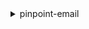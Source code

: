 <details>

<summary>
pinpoint-email
</summary>

- <details><summary>create-configuration-set</summary>

  * --configuration-set-name
  * --tracking-options
  * --delivery-options
  * --reputation-options
  * --sending-options
  * --tags
  * --cli-input-json
  * --cli-input-yaml
  * --generate-cli-skeleton


- <details><summary>create-configuration-set-event-destination</summary>

  * --configuration-set-name
  * --event-destination-name
  * --event-destination
  * --cli-input-json
  * --cli-input-yaml
  * --generate-cli-skeleton


- <details><summary>create-dedicated-ip-pool</summary>

  * --pool-name
  * --tags
  * --cli-input-json
  * --cli-input-yaml
  * --generate-cli-skeleton


- <details><summary>create-deliverability-test-report</summary>

  * --report-name
  * --from-email-address
  * --content
  * --tags
  * --cli-input-json
  * --cli-input-yaml
  * --generate-cli-skeleton


- <details><summary>create-email-identity</summary>

  * --email-identity
  * --tags
  * --cli-input-json
  * --cli-input-yaml
  * --generate-cli-skeleton


- <details><summary>delete-configuration-set</summary>

  * --configuration-set-name
  * --cli-input-json
  * --cli-input-yaml
  * --generate-cli-skeleton


- <details><summary>delete-configuration-set-event-destination</summary>

  * --configuration-set-name
  * --event-destination-name
  * --cli-input-json
  * --cli-input-yaml
  * --generate-cli-skeleton


- <details><summary>delete-dedicated-ip-pool</summary>

  * --pool-name
  * --cli-input-json
  * --cli-input-yaml
  * --generate-cli-skeleton


- <details><summary>delete-email-identity</summary>

  * --email-identity
  * --cli-input-json
  * --cli-input-yaml
  * --generate-cli-skeleton


- <details><summary>get-account</summary>

  * --cli-input-json
  * --cli-input-yaml
  * --generate-cli-skeleton


- <details><summary>get-blacklist-reports</summary>

  * --blacklist-item-names
  * --cli-input-json
  * --cli-input-yaml
  * --generate-cli-skeleton


- <details><summary>get-configuration-set</summary>

  * --configuration-set-name
  * --cli-input-json
  * --cli-input-yaml
  * --generate-cli-skeleton


- <details><summary>get-configuration-set-event-destinations</summary>

  * --configuration-set-name
  * --cli-input-json
  * --cli-input-yaml
  * --generate-cli-skeleton


- <details><summary>get-dedicated-ip</summary>

  * --ip
  * --cli-input-json
  * --cli-input-yaml
  * --generate-cli-skeleton


- <details><summary>get-dedicated-ips</summary>

  * --pool-name
  * --page-size
  * --cli-input-json
  * --cli-input-yaml
  * --starting-token
  * --max-items
  * --generate-cli-skeleton


- <details><summary>get-deliverability-dashboard-options</summary>

  * --cli-input-json
  * --cli-input-yaml
  * --generate-cli-skeleton


- <details><summary>get-deliverability-test-report</summary>

  * --report-id
  * --cli-input-json
  * --cli-input-yaml
  * --generate-cli-skeleton


- <details><summary>get-domain-deliverability-campaign</summary>

  * --campaign-id
  * --cli-input-json
  * --cli-input-yaml
  * --generate-cli-skeleton


- <details><summary>get-domain-statistics-report</summary>

  * --domain
  * --start-date
  * --end-date
  * --cli-input-json
  * --cli-input-yaml
  * --generate-cli-skeleton


- <details><summary>get-email-identity</summary>

  * --email-identity
  * --cli-input-json
  * --cli-input-yaml
  * --generate-cli-skeleton


- <details><summary>help</summary>

  * 


- <details><summary>list-configuration-sets</summary>

  * --page-size
  * --cli-input-json
  * --cli-input-yaml
  * --starting-token
  * --max-items
  * --generate-cli-skeleton


- <details><summary>list-dedicated-ip-pools</summary>

  * --page-size
  * --cli-input-json
  * --cli-input-yaml
  * --starting-token
  * --max-items
  * --generate-cli-skeleton


- <details><summary>list-deliverability-test-reports</summary>

  * --page-size
  * --cli-input-json
  * --cli-input-yaml
  * --starting-token
  * --max-items
  * --generate-cli-skeleton


- <details><summary>list-domain-deliverability-campaigns</summary>

  * --start-date
  * --end-date
  * --subscribed-domain
  * --next-token
  * --page-size
  * --cli-input-json
  * --cli-input-yaml
  * --generate-cli-skeleton


- <details><summary>list-email-identities</summary>

  * --page-size
  * --cli-input-json
  * --cli-input-yaml
  * --starting-token
  * --max-items
  * --generate-cli-skeleton


- <details><summary>list-tags-for-resource</summary>

  * --resource-arn
  * --cli-input-json
  * --cli-input-yaml
  * --generate-cli-skeleton


- <details><summary>put-account-dedicated-ip-warmup-attributes</summary>

  * --auto-warmup-enabled
  * --no-auto-warmup-enabled
  * --cli-input-json
  * --cli-input-yaml
  * --generate-cli-skeleton


- <details><summary>put-account-sending-attributes</summary>

  * --sending-enabled
  * --no-sending-enabled
  * --cli-input-json
  * --cli-input-yaml
  * --generate-cli-skeleton


- <details><summary>put-configuration-set-delivery-options</summary>

  * --configuration-set-name
  * --tls-policy
  * --sending-pool-name
  * --cli-input-json
  * --cli-input-yaml
  * --generate-cli-skeleton


- <details><summary>put-configuration-set-reputation-options</summary>

  * --configuration-set-name
  * --reputation-metrics-enabled
  * --no-reputation-metrics-enabled
  * --cli-input-json
  * --cli-input-yaml
  * --generate-cli-skeleton


- <details><summary>put-configuration-set-sending-options</summary>

  * --configuration-set-name
  * --sending-enabled
  * --no-sending-enabled
  * --cli-input-json
  * --cli-input-yaml
  * --generate-cli-skeleton


- <details><summary>put-configuration-set-tracking-options</summary>

  * --configuration-set-name
  * --custom-redirect-domain
  * --cli-input-json
  * --cli-input-yaml
  * --generate-cli-skeleton


- <details><summary>put-dedicated-ip-in-pool</summary>

  * --ip
  * --destination-pool-name
  * --cli-input-json
  * --cli-input-yaml
  * --generate-cli-skeleton


- <details><summary>put-dedicated-ip-warmup-attributes</summary>

  * --ip
  * --warmup-percentage
  * --cli-input-json
  * --cli-input-yaml
  * --generate-cli-skeleton


- <details><summary>put-deliverability-dashboard-option</summary>

  * --dashboard-enabled
  * --no-dashboard-enabled
  * --subscribed-domains
  * --cli-input-json
  * --cli-input-yaml
  * --generate-cli-skeleton


- <details><summary>put-email-identity-dkim-attributes</summary>

  * --email-identity
  * --signing-enabled
  * --no-signing-enabled
  * --cli-input-json
  * --cli-input-yaml
  * --generate-cli-skeleton


- <details><summary>put-email-identity-feedback-attributes</summary>

  * --email-identity
  * --email-forwarding-enabled
  * --no-email-forwarding-enabled
  * --cli-input-json
  * --cli-input-yaml
  * --generate-cli-skeleton


- <details><summary>put-email-identity-mail-from-attributes</summary>

  * --email-identity
  * --mail-from-domain
  * --behavior-on-mx-failure
  * --cli-input-json
  * --cli-input-yaml
  * --generate-cli-skeleton


- <details><summary>send-email</summary>

  * --from-email-address
  * --destination
  * --reply-to-addresses
  * --feedback-forwarding-email-address
  * --content
  * --email-tags
  * --configuration-set-name
  * --cli-input-json
  * --cli-input-yaml
  * --generate-cli-skeleton


- <details><summary>tag-resource</summary>

  * --resource-arn
  * --tags
  * --cli-input-json
  * --cli-input-yaml
  * --generate-cli-skeleton


- <details><summary>untag-resource</summary>

  * --resource-arn
  * --tag-keys
  * --cli-input-json
  * --cli-input-yaml
  * --generate-cli-skeleton


- <details><summary>update-configuration-set-event-destination</summary>

  * --configuration-set-name
  * --event-destination-name
  * --event-destination
  * --cli-input-json
  * --cli-input-yaml
  * --generate-cli-skeleton


</details>

